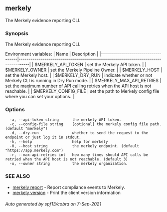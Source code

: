 ## merkely

The Merkely evidence reporting CLI.

### Synopsis

The Merkely evidence reporting CLI.

Environment variables:
| Name                               | Description                                                                       |
|------------------------------------|-----------------------------------------------------------------------------------|
| $MERKELY_API_TOKEN                 | set the Merkely API token.                                                        |
| $MERKELY_OWNER                     | set the Merkely Pipeline Owner.                                                   |
| $MERKELY_HOST                      | set the Merkely host.                                                             |
| $MERKELY_DRY_RUN                   | indicate whether or not Merkely CLI is running in Dry Run mode.                   |
| $MERKELY_MAX_API_RETRIES           | set the maximum number of API calling retries when the API host is not reachable. |
| $MERKELY_CONFIG_FILE               | set the path to Merkely config file where you can set your options.               |         


### Options

```
  -a, --api-token string      the merkely API token.
  -c, --config-file string    [optional] the merkely config file path. (default "merkely")
  -d, --dry-run               whether to send the request to the endpoint or just log it in stdout.
  -h, --help                  help for merkely
  -H, --host string           the merkely endpoint. (default "https://app.merkely.com")
  -r, --max-api-retries int   how many times should API calls be retried when the API host is not reachable. (default 3)
  -o, --owner string          the merkely organization.
```

### SEE ALSO

* [merkely report](merkely_report.md)	 - Report compliance events to Merkely.
* [merkely version](merkely_version.md)	 - Print the client version information

###### Auto generated by spf13/cobra on 7-Sep-2021
